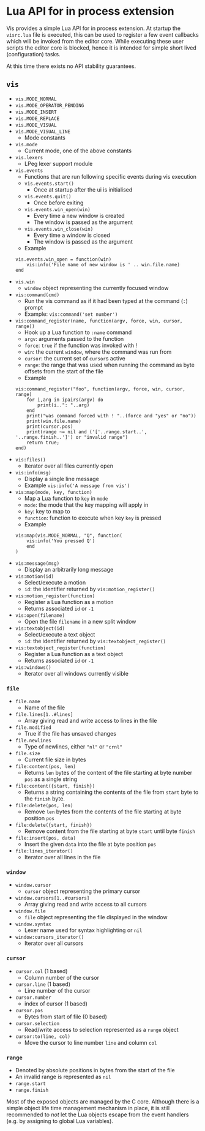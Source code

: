 Lua API for in process extension
================================

Vis provides a simple Lua API for in process extension. At startup the 
`visrc.lua` file is executed, this can be used to register a few event callbacks 
which will be invoked from the editor core. While executing these user scripts 
the editor core is blocked, hence it is intended for simple short lived 
(configuration) tasks.

At this time there exists no API stability guarantees.

## `vis`

- `vis.MODE_NORMAL`
- `vis.MODE_OPERATOR_PENDING`
- `vis.MODE_INSERT`
- `vis.MODE_REPLACE`
- `vis.MODE_VISUAL`
- `vis.MODE_VISUAL_LINE`
    - Mode constants
- `vis.mode`
    - Current mode, one of the above constants
- `vis.lexers`
    - LPeg lexer support module
- `vis.events`
    - Functions that are run following specific events during vis execution
    - `vis.events.start()`
        - Once at startup after the ui is initialised
    - `vis.events.quit()`
        - Once before exiting
    - `vis.events.win_open(win)`
        - Every time a new window is created
        - The window is passed as the argument
    - `vis.events.win_close(win)`
        - Every time a window is closed
        - The window is passed as the argument
    - Example
    ```
    vis.events.win_open = function(win)
        vis:info('File name of new window is ' .. win.file.name)
    end
    ```
- `vis.win`
    - `window` object representing the currently focused window
- `vis:command(cmd)`
    - Run the vis command as if it had been typed at the command (`:`) prompt
    - Example: `vis:command('set number')`
- `vis:command_register(name, function(argv, force, win, cursor, range))`
    - Hook up a Lua function to `:name` command
    - `argv`: arguments passed to the function
    - `force`: `true` if the function was invoked with !
    - `win`: the current `window`, where the command was run from
    - `cursor`: the current set of `cursor`s active
    - `range`: the range that was used when running the command as byte offsets 
      from the start of the file
    - Example
    ```
    vis:command_register("foo", function(argv, force, win, cursor, range)
        for i,arg in ipairs(argv) do
            print(i..": "..arg)
        end
        print("was command forced with ! "..(force and "yes" or "no"))
        print(win.file.name)
        print(cursor.pos)
        print(range ~= nil and ('['..range.start..', '..range.finish..']') or "invalid range")
        return true;
    end)
    ```
- `vis:files()`
    - Iterator over all files currently open
- `vis:info(msg)`
    - Display a single line message
    - Example `vis:info('A message from vis')`
- `vis:map(mode, key, function)`
    - Map a Lua function to `key` in `mode`
    - `mode`: the mode that the key mapping will apply in
    - `key`: key to map to
    - `function`: function to execute when key `key` is pressed
    - Example
    ```
    vis:map(vis.MODE_NORMAL, "Q", function(
        vis:info('You pressed Q')
        end
    )
    ```
- `vis:message(msg)`
    - Display an arbitrarily long message
- `vis:motion(id)`
    - Select/execute a motion
    - `id`: the identifier returned by `vis:motion_register()`
- `vis:motion_register(function)`
    - Register a Lua function as a motion
    - Returns associated `id` or `-1`
- `vis:open(filename)`
    - Open the file `filename` in a new split window
- `vis:textobject(id)`
    - Select/execute a text object
    - `id`: the identifier returned by `vis:textobject_register()`
- `vis:textobject_register(function)`
    - Register a Lua function as a text object
    - Returns associated `id` or `-1`
- `vis:windows()`
    - Iterator over all windows currently visible

### `file`
- `file.name`
    - Name of the file
- `file.lines[1..#lines]`
    - Array giving read and write access to lines in the file
- `file.modified`
	- True if the file has unsaved changes
- `file.newlines`
    - Type of newlines, either `"nl"` or `"crnl"`
- `file.size`
    - Current file size in bytes
- `file:content(pos, len)`
    - Returns `len` bytes of the content of the file starting at byte number 
      `pos` as a single string
- `file:content({start, finish})`
    - Returns a string containing the contents of the file from `start` byte to 
      the `finish` byte.
- `file:delete(pos, len)`
    - Remove `len` bytes from the contents of the file starting at byte position 
      `pos`
- `file:delete({start, finish})`
    - Remove content from the file starting at byte `start` until byte `finish`
- `file:insert(pos, data)`
    - Insert the given `data` into the file at byte position `pos`
- `file:lines_iterator()`
    - Iterator over all lines in the file

### `window`
- `window.cursor`
    - `cursor` object representing the primary cursor
- `window.cursors[1..#cursors]`
    - Array giving read and write access to all cursors
- `window.file`
    - `file` object representing the file displayed in the window
- `window.syntax`
    - Lexer name used for syntax highlighting or `nil`
- `window:cursors_iterator()`
    - Iterator over all cursors

### `cursor`
- `cursor.col` (1 based)
    - Column number of the cursor
- `cursor.line` (1 based)
    - Line number of the cursor
- `cursor.number`
    - index of cursor (1 based)
- `cursor.pos`
    - Bytes from start of file (0 based)
- `cursor.selection`
    - Read/write access to selection represented as a `range` object
- `cursor:to(line, col)`
    - Move the cursor to line number `line` and column `col`

### `range`
- Denoted by absolute positions in bytes from the start of the file
- An invalid range is represented as `nil`
- `range.start`
- `range.finish`

Most of the exposed objects are managed by the C core. Although there
is a simple object life time management mechanism in place, it is still
recommended to *not* let the Lua objects escape from the event handlers
(e.g. by assigning to global Lua variables).
